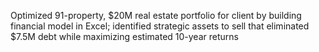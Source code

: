 Optimized 91-property, $20M real estate portfolio for client by building financial model in Excel; identified
strategic assets to sell that eliminated $7.5M debt while maximizing estimated 10-year returns
